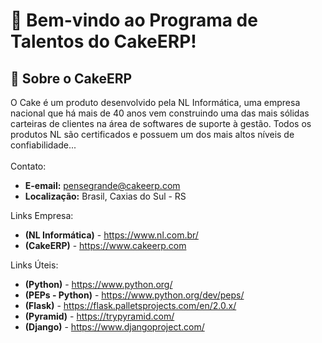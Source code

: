 # 🧁 Bem-vindo ao Programa de Talentos do CakeERP!
## 🚀  Sobre o CakeERP
O Cake é um produto desenvolvido pela NL Informática, uma empresa nacional que há mais de 40 anos vem construindo uma das mais sólidas carteiras de clientes na área de softwares de suporte à gestão. Todos os produtos NL são certificados e possuem um dos mais altos níveis de confiabilidade...
<br>
<br>
Contato:

- <b>E-email:</b> pensegrande@cakeerp.com
- <b>Localização:</b> Brasil, Caxias do Sul - RS</b>

Links Empresa:
- <b>(NL Informática)</b> - https://www.nl.com.br/
- <b>(CakeERP)</b> - https://www.cakeerp.com

Links Úteis:
- <b>(Python)</b> - https://www.python.org/
- <b>(PEPs - Python)</b> - https://www.python.org/dev/peps/
- <b>(Flask)</b> - https://flask.palletsprojects.com/en/2.0.x/
- <b>(Pyramid)</b> - https://trypyramid.com/
- <b>(Django)</b> - https://www.djangoproject.com/
<p>
